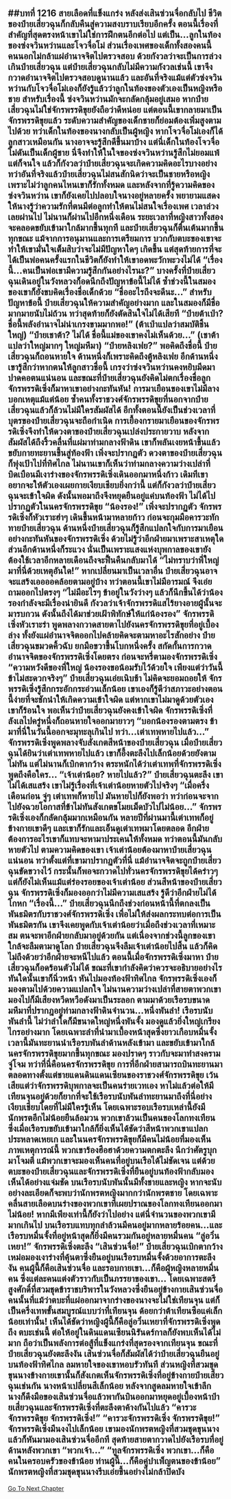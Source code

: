 ##บทที่ 1216 สายเลือดที่แข็งแกร่ง
หลังส่งเสินซ่วนจื่อกลับไป ชีวิตของป๋ายเสี่ยวฉุนก็กลับคืนสู่ความสงบราบเรียบอีกครั้ง ตอนนี้เรื่องที่สำคัญที่สุดตรงหน้าเขาไม่ใช่การฝึกตนอีกต่อไป แต่เป็น...ลูกในท้องของซ่งจวินหว่านและโจวจื่อโม่
ส่วนเรื่องเพศของเด็กทั้งสองคนนี้ คนนอกไม่กล้าแผ่อำนาจจิตไปตรวจสอบ ด้วยกังวลว่าจะเป็นการล่วงเกินป๋ายเสี่ยวฉุน แต่ป๋ายเสี่ยวฉุนกลับไม่มีความกังวลเช่นนี้ เขาจึงกวาดอำนาจจิตไปตรวจสอบดูนานแล้ว และอันที่จริงแม้แต่ตัวซ่งจวินหว่านกับโจวจื่อโม่เองก็ยังรู้แล้วว่าลูกในท้องของตัวเองเป็นหญิงหรือชาย
สำหรับเรื่องนี้ ซ่งจวินหว่านมักจะกลัดกลุ้มอยู่เสมอ หากป๋ายเสี่ยวฉุนไม่ใช่จักรพรรดิขุยยังถือว่าดีหน่อย แต่ตอนนี้เขากลายมาเป็นจักรพรรดิขุยแล้ว ระดับความสำคัญของเด็กชายก็ย่อมต้องเพิ่มสูงตามไปด้วย ทว่าเด็กในท้องของนางกลับเป็นผู้หญิง
หากโจวจื่อโม่เองก็ได้ลูกสาวเหมือนกัน นางอาจจะรู้สึกดีขึ้นมาบ้าง แต่นี่เด็กในท้องโจวจื่อโม่ดันเป็นเด็กผู้ชาย
นี่จึงทำให้ในใจของซ่งจวินหว่านรู้สึกไม่ยอมแพ้ แต่ก็จนใจ แล้วก็กังวลว่าป๋ายเสี่ยวฉุนจะเกิดความคิดอะไรบางอย่าง ทว่าอันที่จริงแล้วป๋ายเสี่ยวฉุนไม่สนสักนิดว่าจะเป็นชายหรือหญิง เพราะไม่ว่าลูกคนไหนเขาก็รักทั้งหมด และหลังจากที่รู้ความคิดของซ่งจวินหว่าน เขาก็ยังเคยไปปลอบใจนางอยู่หลายครั้ง พยายามแสดงให้นางรู้ว่าความรักที่ตนมีต่อลูกทำให้ตนไม่สนใจเรื่องเพศ
เวลาล่วงเลยผ่านไป ไม่นานก็ผ่านไปอีกหนึ่งเดือน ระยะเวลาที่หญิงสาวทั้งสองจะคลอดขยับเข้ามาใกล้มากขึ้นทุกที และป๋ายเสี่ยวฉุนก็ตื่นเต้นมากขึ้นทุกขณะ แม้จากการอนุมานและการเตรียมการ บวกกับตบะของเขาจะทำให้เขามั่นใจเต็มสิบว่าจะไม่มีปัญหาใดๆ เกิดขึ้น แต่สุดท้ายการที่จะได้เป็นพ่อคนครั้งแรกในชีวิตก็ยังทำให้เขาอดพะวักพะวงไม่ได้
“เรื่องนี้...คนเป็นพ่อเขามีความรู้สึกกันอย่างไรนะ?” บางครั้งที่ป๋ายเสี่ยวฉุนเดินอยู่ในวังหลวงก็อดนึกถึงปัญหาข้อนี้ไม่ได้ ซ้ำช่วงนี้ในสมองของเขาก็ยังขบคิดเรื่องชื่อเด็กด้วย
“ชื่ออะไรถึงจะดีนะ...” สำหรับปัญหาข้อนี้ ป๋ายเสี่ยวฉุนให้ความสำคัญอย่างมาก และในสมองก็มีชื่อมากมายนับไม่ถ้วน ทว่าสุดท้ายก็ยังตัดสินใจไม่ได้เสียที
“ป๋ายต้าเป่า? ชื่อนี้พลังอำนาจไม่น่าเกรงขามมากพอ!” (ต้าเป่าแปลว่าสมบัติชิ้นใหญ่)
“ป๋ายเชาต้า? ไม่ได้ ชื่อนี้แม่ของเขาคงไม่เห็นด้วย...” (เชาต้าแปลว่าใหญ่มากๆ ใหญ่มหึมา)
“ป๋ายหลิงเฟย?” พอคิดถึงชื่อนี้ ป๋ายเสี่ยวฉุนก็ถอนหายใจ ด้านหนึ่งก็เพราะคิดถึงตู้หลิงเฟย อีกด้านหนึ่งเขารู้สึกว่าหากตนให้ลูกสาวชื่อนี้ เกรงว่าซ่งจวินหว่านคงหยิบมีดมาปาดคอตนแน่นอน
และขณะที่ป๋ายเสี่ยวฉุนยังคิดไม่ตกเรื่องชื่อลูก จักรพรรดิเซิ่งก็มาหาเขาอย่างกะทันหัน!
การมาเยือนของเขาไม่มีลางบอกเหตุแม้แต่น้อย ซ้ำคนทั้งราชวงศ์จักรพรรดิขุยที่นอกจากป๋ายเสี่ยวฉุนแล้วก็ล้วนไม่มีใครสัมผัสได้ อีกทั้งตอนนี้ยังเป็นช่วงเวลาที่บุตรของป๋ายเสี่ยวฉุนจะถือกำเนิด การเยื้องกรายมาเยือนของจักรพรรดิเซิ่งจึงทำให้ดวงตาของป๋ายเสี่ยวฉุนเปล่งประกายวาบ หลังจากสัมผัสได้ถึงริ้วคลื่นที่แผ่มาท่ามกลางฟ้าดิน เขาก็พลันเงยหน้าขึ้นแล้วขยับกายทะยานขึ้นสู่ท้องฟ้า
เพิ่งจะปรากฏตัว ดวงตาของป๋ายเสี่ยวฉุนก็พุ่งเป้าไปที่ทิศไกล ไม่นานเขาก็เห็นว่าท่ามกลางความว่างเปล่าที่บิดเบือนมีเงาร่างของจักรพรรดิเซิ่งเดินออกมาหนึ่งก้าว เดิมทีเขาอยากจะให้ตัวเองเผยกายเงียบเชียบยิ่งกว่านี้ แต่ก็กังวลว่าป๋ายเสี่ยวฉุนจะเข้าใจผิด ดังนั้นพอมาถึงจึงหยุดยืนอยู่แค่บนท้องฟ้า ไม่ได้ไปปรากฏตัวในนครจักรพรรดิขุย
“น้องรอง!” เพิ่งจะปรากฏตัว จักรพรรดิเซิ่งก็หัวเราะฮ่าๆ เดินขึ้นหน้ามาหลายก้าว ก่อนจะกุมมือคารวะทักทายป๋ายเสี่ยวฉุน
ด้านหนึ่งป๋ายเสี่ยวฉุนก็รู้สึกแปลกใจกับการมาเยือนอย่างกะทันหันของจักรพรรดิเซิ่ง ด้วยไม่รู้ว่าอีกฝ่ายมาเพราะสาเหตุใด ส่วนอีกด้านหนึ่งก็ระแวง นั่นเป็นเพราะแสงแห่งบุพกาลของเขายังต้องใช้เวลาอีกหลายเดือนถึงจะฟื้นคืนกลับมาได้
“ไม่ทราบว่าพี่ใหญ่มาที่นี่ด้วยเหตุอันใด!” หากเปลี่ยนมาเป็นเวลาอื่น ป๋ายเสี่ยวฉุนอาจจะแสร้งเออออคล้อยตามอยู่บ้าง ทว่าตอนนี้เขาไม่มีอารมณ์ จึงเอ่ยถามออกไปตรงๆ
“ไม่มีอะไรๆ ข้าอยู่ในวังว่างๆ แล้วก็นึกขึ้นได้ว่าน้องรองกำลังจะมีเรื่องน่ายินดี กังวลว่าเจ้าจักรพรรดิแสไร้ยางอายผู้นั้นจะมารบกวน ดังนั้นถึงได้มาช่วยเฝ้าพิทักษ์ให้แก่น้องรอง” จักรพรรดิเซิ่งหัวเราะร่า พูดพลางกวาดสายตาไปยังนครจักรพรรดิขุยที่อยู่เบื้องล่าง ทั้งยังแผ่อำนาจจิตออกไปคล้ายคิดจะตามหาอะไรสักอย่าง
ป๋ายเสี่ยวฉุนขมวดคิ้วฉับ ยกมือขวาขึ้นโบกหนึ่งครั้ง สกัดกั้นการกวาดอำนาจจิตของจักรพรรดิเซิ่งโดยตรง ก่อนจะหรี่ตามองจักรพรรดิเซิ่ง
“ความหวังดีของพี่ใหญ่ น้องรองขอน้อมรับไว้ด้วยใจ เพียงแต่ว่าวันนี้ข้าไม่สะดวกจริงๆ” ป๋ายเสี่ยวฉุนเอ่ยเนิบช้า ไม่คิดจะยอมถอยให้ จักรพรรดิเซิ่งรู้สึกกระอักกระอ่วนเล็กน้อย เขาเองก็รู้ดีว่าสภาวะอย่างตอนนี้ง่ายที่จะชักนำให้เกิดความเข้าใจผิด แต่หากเขาไม่มาดูด้วยตัวเอง เขาก็ร้อนใจ พอเห็นว่าป๋ายเสี่ยวฉุนยังคงเข้าใจผิด จักรพรรดิเซิ่งที่ลังเลไปครู่หนึ่งก็ถอนหายใจออกมายาวๆ
“บอกน้องรองตามตรง ข้ามาที่นี่ในวันนี้ออกจะมุทะลุเกินไป ทว่า...เต่าเทพหายไปแล้ว...” จักรพรรดิเซิ่งพูดพลางจับสังเกตสีหน้าของป๋ายเสี่ยวฉุน
เมื่อป๋ายเสี่ยวฉุนได้ยินว่าเต่าเทพหายไปแล้ว เขาก็อึ้งตะลึงไปเล็กน้อยด้วยยังตามไม่ทัน แต่ไม่นานก็เบิกตากว้าง ตระหนักได้ว่าเต่าเทพที่จักรพรรดิเซิ่งพูดถึงคือใคร...
“เจ้าเต่าน้อย? หายไปแล้ว?” ป๋ายเสี่ยวฉุนตะลึง เขาไม่ได้เสแสร้ง เขาไม่รู้เรื่องที่เจ้าเต่าน้อยหายตัวไปจริงๆ
“เมื่อครึ่งเดือนก่อน จู่ๆ เต่าเทพก็หายไป มันหายไปก็ยังพอว่า ทว่าก่อนจะจากไปยังฉวยโอกาสที่ข้าไม่ทันสังเกตขโมยเม็ดบัวไปไม่น้อย...” จักรพรรดิเซิ่งเองก็กลัดกลุ้มมากเหมือนกัน หลายปีที่ผ่านมานี้เต่าเทพก็อยู่ข้างกายเขาดีๆ และเขาก็รักและเอ็นดูเต่าเทพมาโดยตลอด อีกฝ่ายต้องการอะไรเขาก็แทบจะหามาประเคนให้ทั้งหมด ทว่าตอนนี้มันกลับหายตัวไป
ตามความคิดของเขา เจ้าเต่าน้อยต้องมาหาป๋ายเสี่ยวฉุนแน่นอน ทว่าตั้งแต่ที่เขามาปรากฏตัวที่นี่ แม้อำนาจจิตจะถูกป๋ายเสี่ยวฉุนขัดขวางไว้ กระนั้นก็พอจะกวาดไปทั่วนครจักรพรรดิขุยได้คร่าวๆ แต่ก็ยังไม่เห็นแม้แต่ร่องรอยของเจ้าเต่าน้อย
ส่วนสีหน้าของป๋ายเสี่ยวฉุน จักรพรรดิเซิ่งก็มองออกว่าไม่มีความเสแสร้ง รู้ดีว่าอีกฝ่ายไม่ได้โกหก
“เรื่องนี้...” ป๋ายเสี่ยวฉุนนึกถึงช่วงก่อนหน้านี้ที่ตกลงเป็นพันธมิตรกับราชวงศ์จักรพรรดิเซิ่ง เพื่อไม่ให้ส่งผลกระทบต่อการเป็นพันธมิตรกัน เขาจึงเคยพูดกับเจ้าเต่าน้อยว่าเมื่อถึงช่วงเวลาที่เหมาะสม ตนจะพาอีกฝ่ายกลับมาอยู่ด้วยกัน
แต่เนื่องจากช่วงนี้ลูกของเขาใกล้จะลืมตามาดูโลก ป๋ายเสี่ยวฉุนจึงลืมเจ้าเต่าน้อยไปสิ้น แล้วก็คิดไม่ถึงด้วยว่าอีกฝ่ายจะหนีไปแล้ว ตอนนี้เมื่อจักรพรรดิเซิ่งมาหา ป๋ายเสี่ยวฉุนก็อดร้อนตัวไม่ได้ ขณะที่เขากำลังคิดว่าควรจะอธิบายอย่างไร ทันใดนั้นเขาก็นิ่วหน้า หันไปมองท้องฟ้าทิศไกล
จักรพรรดิเซิ่งเองก็มองตามไปด้วยความแปลกใจ
ไม่นานความว่างเปล่าที่สายตาพวกเขามองไปก็มีเสียงหวีดหวือดังมาเป็นระลอก ตามมาด้วยเรือรบขนาดมหึมาที่ปรากฎอยู่ท่ามกลางฟ้าดินจำนวน...หนึ่งพันลำ!
เรือรบนับพันลำนี้ ไม่ว่าลำใดก็มีขนาดใหญ่หนึ่งพันจั้ง มองดูแล้วยิ่งใหญ่เกรียงไกรอย่างมาก โดยเฉพาะลำที่นำมาเบื้องหน้าสุดซึ่งยาวเกือบหมื่นจั้ง เวลานี้มันทะยานนำเรือรบพันลำด้านหลังเข้ามา และขยับเข้ามาใกล้นครจักรพรรดิขุยมากขึ้นทุกขณะ
มองปราดๆ ราวกับจะมาทำสงครามจู่โจม ทว่าที่นี่คือนครจักรพรรดิขุย การที่อีกฝ่ายสามารถบินทะยานมาตลอดทางตั้งแต่ชายแดนดินแดนเซียนของราชวงศ์จักรพรรดิขุย เว้นเสียแต่ว่าจักรพรรดิบุพกาลจะเป็นคนร่ายเวทเอง หาไม่แล้วต่อให้มีเทียนจุนอยู่ด้วยก็ยากที่จะใช้เรือรบนับพันลำทะยานมาถึงที่นี่อย่างเงียบเชียบโดยที่ไม่มีใครรู้เห็น
โดยเฉพาะรอบเรือรบเหล่านี้ยังมีนักพรตอีกไม่น้อยยืนล้อมวน พวกเขาล้วนเป็นคนของโลกทงเทียน ซึ่งเมื่อเรือรบขยับเข้ามาใกล้ก็ยิ่งเห็นได้ชัดว่าสีหน้าพวกเขาแปลกประหลาดเหยเก
และในนครจักรพรรดิขุยก็มีคนไม่น้อยที่มองเห็นภาพเหตุการณ์นี้ พวกเขาร้องฮือฮาด้วยความตกตะลึง นึกว่าศัตรูบุกมาโจมตี แม้พวกเขาจะมองเห็นคนที่อยู่บนเรือได้ไม่ชัดเจน แต่ด้วยตบะของป๋ายเสี่ยวฉุนและจักรพรรดิเซิ่งที่ยืนอยู่บนท้องฟ้ากลับมองเห็นได้อย่างแจ่มชัด
บนเรือรบนับพันนั้นมีทั้งชายและหญิง หากจะนับอย่างละเอียดก็จะพบว่านักพรตหญิงมากกว่านักพรตชาย โดยเฉพาะคลื่นสายเลือดบนร่างของพวกเขาที่เผยปราณของโลกทงเทียนออกมาไม่น้อย!
หากมีเพียงเท่านี้ก็ยังว่าไปอย่าง แต่นี่จำนวนของพวกเขามีมากเกินไป บนเรือรบแทบทุกลำล้วนมีคนอยู่มากหลายร้อยคน...และเรือรบหมื่นจั้งที่อยู่หน้าสุดก็ยิ่งมีคนรวมกันอยู่หลายหมื่นคน
“ลู่อวิ๋นเหยา!” จักรพรรดิเซิ่งตะลึง
“เสินซ่วนจื่อ!” ป๋ายเสี่ยวฉุนเบิกตากว้าง เหม่อมองเงาร่างที่คุ้นตาซึ่งยืนอยู่บนเรือรบหมื่นจั้งด้วยอาการตะลึงงัน คนผู้นี้ก็คือเสินซ่วนจื่อ และรอบกายเขา...ก็คือผู้หญิงหลายหมื่นคน ซึ่งแต่ละคนแต่งตัวราวกับเป็นภรรยาของเขา...
โดยเฉพาะสตรีสูงศักดิ์ที่สวมชุดข้าราชบริพารในวังหลวงซึ่งยืนอยู่ข้างกายเสินซ่วนจื่อคนนั้นที่แม้ว่าตบะที่แผ่ออกมาจากร่างของนางจะไม่ใช่เทียนจุน แต่ก็เป็นครึ่งเทพขั้นสมบูรณ์แบบว่าที่เทียนจุน ด้อยกว่าต้าเทียนซือแค่เล็กน้อยเท่านั้น!
เห็นได้ชัดว่าหญิงผู้นี้ก็คือลู่อวิ๋นเหยาที่จักรพรรดิเซิ่งพูดถึง
ตบะเช่นนี้ ต่อให้อยู่ในดินแดนเซียนนิรันดร์กาลก็ยังพบเห็นได้ไม่มาก ถือว่าเป็นพลังการต่อสู้ที่แข็งแกร่งที่สุดรองจากเทียนจุน
ขณะที่ป๋ายเสี่ยวฉุนยังตะลึงงัน เสินซ่วนจื่อก็สัมผัสได้ว่าป๋ายเสี่ยวฉุนยืนอยู่บนท้องฟ้าทิศไกล ลมหายใจของเขาหอบรัวทันที ส่วนหญิงที่สวมชุดขุนนางข้างกายเขานั้นก็สังเกตเห็นจักรพรรดิเซิ่งที่อยู่ข้างกายป๋ายเสี่ยวฉุนเช่นกัน นางหน้าเปลี่ยนสีเล็กน้อย หลังจากสูดลมหายใจเข้าลึก นางก็ดึงมือของเสินซ่วนจื่อแล้วพากันบินออกมาหยุดอยู่เบื้องหน้าป๋ายเสี่ยวฉุนและจักรพรรดิเซิ่งที่ตะลึงตาค้างกันไปแล้ว
“คารวะจักรพรรดิขุย จักรพรรดิเซิ่ง!”
“คารวะจักรพรรดิเซิ่ง จักรพรรดิขุย!”
จักรพรรดิเซิ่งมึนงงไปเล็กน้อย เขามองนักพรตหญิงที่สวมชุดขุนนางแล้วก็หันมามองเสินซ่วนจื่ออีกที สุดท้ายสายตากวาดไปยังเรือรบที่อยู่ด้านหลังพวกเขา
“พวกเจ้า...”
“ทูลจักรพรรดิเซิ่ง พวกเขา...ก็คือคนในครอบครัวของข้าน้อย ท่านผู้นี้...ก็คือคู่บำเพ็ญตนของข้าน้อย” นักพรตหญิงที่สวมชุดขุนนางรีบเอ่ยขึ้นอย่างไม่กล้าปิดบัง
------


[Go To Next Chapter]( ./190.md)